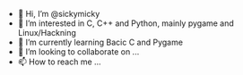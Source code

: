 - 👋 Hi, I’m @sickymicky
- 👀 I’m interested in C, C++ and Python, mainly pygame and Linux/Hackning
- 🌱 I’m currently learning Bacic C and Pygame
- 💞️ I’m looking to collaborate on ...
- 📫 How to reach me ...

<!---
sickymicky/sickymicky is a ✨ special ✨ repository because its `README.md` (this file) appears on your GitHub profile.
You can click the Preview link to take a look at your changes.
--->
